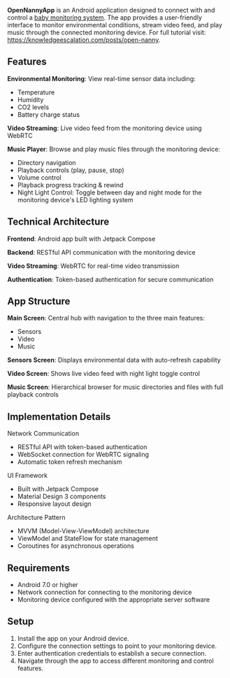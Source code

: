 **OpenNannyApp** is an Android application designed to connect with and control a [baby monitoring system](https://github.com/knowledgeescalation/OpenNannyApi). The app provides a user-friendly interface to monitor environmental conditions, stream video feed, and play music through the connected monitoring device. For full tutorial visit: https://knowledgeescalation.com/posts/open-nanny.

## Features

**Environmental Monitoring**: View real-time sensor data including:
- Temperature
- Humidity
- CO2 levels
- Battery charge status

**Video Streaming**: Live video feed from the monitoring device using WebRTC
  
**Music Player**: Browse and play music files through the monitoring device:
- Directory navigation
- Playback controls (play, pause, stop)
- Volume control
- Playback progress tracking & rewind
- Night Light Control: Toggle between day and night mode for the monitoring device's LED lighting system

## Technical Architecture

**Frontend**: Android app built with Jetpack Compose

**Backend**: RESTful API communication with the monitoring device

**Video Streaming**: WebRTC for real-time video transmission

**Authentication**: Token-based authentication for secure communication

## App Structure

**Main Screen**: Central hub with navigation to the three main features:
- Sensors
- Video
- Music

**Sensors Screen**: Displays environmental data with auto-refresh capability
  
**Video Screen**: Shows live video feed with night light toggle control

**Music Screen**: Hierarchical browser for music directories and files with full playback controls

## Implementation Details

Network Communication
- RESTful API with token-based authentication
- WebSocket connection for WebRTC signaling
- Automatic token refresh mechanism

UI Framework
- Built with Jetpack Compose
- Material Design 3 components
- Responsive layout design

Architecture Pattern
- MVVM (Model-View-ViewModel) architecture
- ViewModel and StateFlow for state management
- Coroutines for asynchronous operations

## Requirements

- Android 7.0 or higher
- Network connection for connecting to the monitoring device
- Monitoring device configured with the appropriate server software

## Setup

1. Install the app on your Android device.
2. Configure the connection settings to point to your monitoring device.
3. Enter authentication credentials to establish a secure connection.
4. Navigate through the app to access different monitoring and control features.

